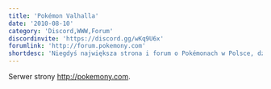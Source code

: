 ```yaml
---
title: 'Pokémon Valhalla'
date: '2010-08-10'
category: 'Discord,WWW,Forum'
discordinvite: 'https://discord.gg/wKq9U6x'
forumlink: 'http://forum.pokemony.com'
shortdesc: 'Niegdyś największa strona i forum o Pokémonach w Polsce, dziś mniej aktywna'
---
```

Serwer strony http://pokemony.com.
